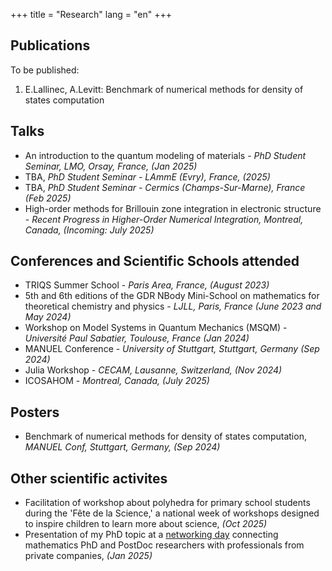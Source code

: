 +++
title = "Research"
lang = "en"
+++

## Publications

To be published:
1. E.Lallinec, A.Levitt: Benchmark of numerical methods for density of states computation

## Talks
* An introduction to the quantum modeling of materials - *PhD Student Seminar, LMO, Orsay, France, (Jan 2025)*
* TBA, *PhD Student Seminar - LAmmE (Evry), France, (2025)*
* TBA, *PhD Student Seminar - Cermics (Champs-Sur-Marne), France (Feb 2025)* 
* High-order methods for Brillouin zone integration in electronic structure - *Recent Progress in Higher-Order Numerical Integration, Montreal, Canada, (Incoming: July 2025)*

## Conferences and Scientific Schools attended
* TRIQS Summer School - *Paris Area, France, (August 2023)*
* 5th and 6th editions of the GDR NBody Mini-School on mathematics for theoretical chemistry and physics - *LJLL, Paris, France (June 2023 and May 2024)*
* Workshop on Model Systems in Quantum Mechanics (MSQM) - *Université Paul Sabatier, Toulouse, France (Jan 2024)*
* MANUEL Conference - *University of Stuttgart, Stuttgart, Germany (Sep 2024)*
* Julia Workshop - *CECAM, Lausanne, Switzerland, (Nov 2024)*
* ICOSAHOM - *Montreal, Canada, (July 2025)*

## Posters
*  Benchmark of numerical methods for density of states computation, *MANUEL Conf, Stuttgart, Germany, (Sep 2024)*

## Other scientific activites
* Facilitation of workshop about polyhedra for primary school students during the 'Fête de la Science,' a national week of workshops designed to inspire children to learn more about science, *(Oct 2025)*
* Presentation of my PhD topic at a [networking day](https://fondation-hadamard.fr/fr/evenements/les-rencontres-mathtech/) connecting mathematics PhD and PostDoc researchers with professionals from private companies, *(Jan 2025)*
